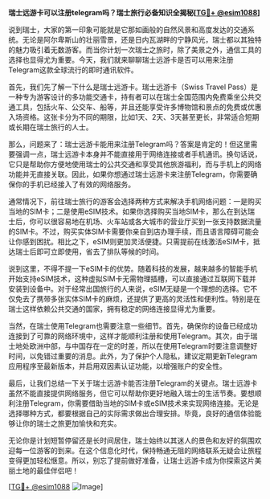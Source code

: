 **瑞士远游卡可以注册telegram吗？瑞士旅行必备知识全揭秘[[TG💪+ @esim1088](https://t.me/s/esim1088)]**

说到瑞士，大家的第一印象可能就是它那如画般的自然风景和高度发达的交通系统。无论是阿尔卑斯山的壮丽雪景，还是日内瓦湖畔的宁静风光，瑞士都以其独特的魅力吸引着无数游客。而当你计划一次瑞士之旅时，除了美景之外，通信工具的选择也显得尤为重要。今天，我们就来聊聊瑞士远游卡是否可以用来注册Telegram这款全球流行的即时通讯软件。

首先，我们先了解一下什么是瑞士远游卡。瑞士远游卡（Swiss Travel Pass）是一种专为游客设计的多功能交通卡，持有者可以在瑞士全国范围内免费乘坐公共交通工具，包括火车、公交车、船等，并且还能享受许多博物馆和景点的免费或优惠入场资格。这张卡分为不同的期限，比如1天、2天、3天甚至更长，非常适合短期或长期在瑞士旅行的人士。

那么，问题来了：瑞士远游卡能用来注册Telegram吗？答案是肯定的！但这里需要强调一点，瑞士远游卡本身并不能直接用于网络连接或者手机通讯。换句话说，它只是帮助你方便地使用瑞士的公共交通和享受其他旅游福利，而与手机上的网络功能并无直接关联。因此，如果你想通过瑞士远游卡来注册Telegram，你需要确保你的手机已经接入了有效的网络服务。

通常情况下，前往瑞士旅行的游客会选择两种方式来解决手机网络问题：一是购买当地的SIM卡；二是使用eSIM技术。如果你选择购买当地SIM卡，那么在到达瑞士后，你可以很容易地在机场、火车站或各大城市的营业厅买到一张支持数据流量的SIM卡。不过，购买实体SIM卡需要你亲自到店办理手续，而且语言障碍可能会让你感到困扰。相比之下，eSIM则更加灵活便捷。只需提前在线激活eSIM卡，抵达瑞士后即可立即使用，省去了排队等候的时间。

说到这里，不得不提一下eSIM卡的优势。随着科技的发展，越来越多的智能手机开始支持eSIM技术，这种虚拟SIM卡无需物理插槽，可以直接通过互联网下载并安装到设备中。对于经常出国旅行的人来说，eSIM无疑是一个理想的选择。它不仅免去了携带多张实体SIM卡的麻烦，还提供了更高的灵活性和便利性。特别是在瑞士这样依赖公共交通的国家，拥有稳定的网络连接显得尤为重要。

当然，在瑞士使用Telegram也需要注意一些细节。首先，确保你的设备已经成功连接到了可靠的网络环境中，这样才能顺利注册和使用Telegram。其次，由于瑞士地处欧洲中部，与中国存在一定的时差，所以在使用Telegram时要注意调整好时间，以免错过重要的消息。此外，为了保护个人隐私，建议定期更新Telegram应用程序至最新版本，并启用双因素认证功能，以增强账户的安全性。

最后，让我们总结一下关于瑞士远游卡能否注册Telegram的关键点。瑞士远游卡虽然不能直接提供网络服务，但它可以帮助你更好地融入瑞士的生活节奏。要想顺利注册Telegram，你需要借助当地的SIM卡或eSIM技术来实现网络连接。无论是选择哪种方式，都要根据自己的实际需求做出合理安排。毕竟，良好的通信体验能够让你的瑞士之旅更加愉快和充实。

无论你是计划短暂停留还是长时间居住，瑞士始终以其迷人的景色和友好的氛围欢迎每一位游客的到来。在这个信息化时代，保持畅通无阻的网络联系无疑会让旅程变得更加轻松惬意。所以，别忘了提前做好准备，让瑞士远游卡成为你探索这片美丽土地的最佳伴侣吧！

[[TG💪+ @esim1088](https://t.me/s/esim1088) ![Image](https://i.postimg.cc/4NQfJmqS/Snipaste-2025-05-13-00-14-12.png)]